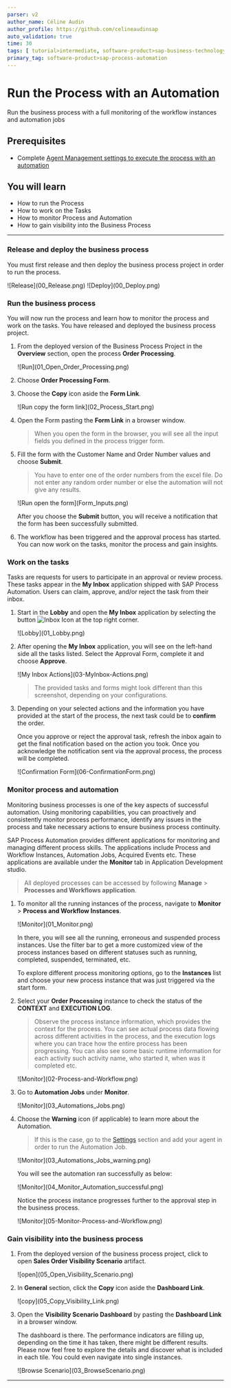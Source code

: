 ```yaml
---
parser: v2
author_name: Céline Audin
author_profile: https://github.com/celineaudinsap
auto_validation: true
time: 30
tags: [ tutorial>intermediate, software-product>sap-business-technology-platform, tutorial>free-tier]
primary_tag: software-product>sap-process-automation
---
```


# Run the Process with an Automation
<!-- description --> Run the business process with a full monitoring of the workflow instances and automation jobs

## Prerequisites
 - Complete [Agent Management settings to execute the process with an automation](spa-run-agent-settings)

## You will learn
  - How to run the Process
  - How to work on the Tasks
  - How to monitor Process and Automation
  - How to gain visibility into the Business Process
---

### Release and deploy the business process


You must first release and then deploy the business process project in order to run the process.

  <!-- border -->![Release](00_Release.png)

  <!-- border -->![Deploy](00_Deploy.png)



### Run the business process


You will now run the process and learn how to monitor the process and work on the tasks. You have released and deployed the business process project.

1. From the deployed version of the Business Process Project in the **Overview** section, open the process **Order Processing**.

    <!-- border -->![Run](01_Open_Order_Processing.png)

2. Choose **Order Processing Form**.

3. Choose the **Copy** icon aside the **Form Link**.

    <!-- border -->![Run copy the form link](02_Process_Start.png)

4. Open the Form pasting the **Form Link** in a browser window.

    > When you open the form in the browser, you will see all the input fields you defined in the process trigger form.

5. Fill the form with the Customer Name and Order Number values and choose **Submit**.

    > You have to enter one of the order numbers from the excel file. Do not enter any random order number or else the automation will not give any results.

    <!-- border -->![Run open the form](Form_Inputs.png)

    After you choose the **Submit** button, you will receive a notification that the form has been successfully submitted.

6. The workflow has been triggered and the approval process has started. You can now work on the tasks, monitor the process and gain insights.


### Work on the tasks


Tasks are requests for users to participate in an approval or review process. These tasks appear in the **My Inbox** application shipped with SAP Process Automation. Users can claim, approve, and/or reject the task from their inbox.

1. Start in the **Lobby** and open the **My Inbox** application by selecting the button ![Inbox Icon](02_Inbox_Icon.png) at the top right corner.

    <!-- border -->![Lobby](01_Lobby.png)

2. After opening the **My Inbox** application, you will see on the left-hand side all the tasks listed. Select the Approval Form, complete it and choose **Approve**.

    <!-- border -->![My Inbox Actions](03-MyInbox-Actions.png)

    > The provided tasks and forms might look different than this screenshot, depending on your configurations.

3. Depending on your selected actions and the information you have provided at the start of the process, the next task could be to **confirm** the order.

    Once you approve or reject the approval task, refresh the inbox again to get the final notification based on the action you took. Once you acknowledge the notification sent via the approval process, the process will be completed.

    <!-- border -->![Confirmation Form](06-ConfirmationForm.png)


### Monitor process and automation


Monitoring business processes is one of the key aspects of successful automation. Using monitoring capabilities, you can proactively and consistently monitor process performance, identify any issues in the process and take necessary actions to ensure business process continuity.

SAP Process Automation provides different applications for monitoring and managing different process skills. The applications include Process and Workflow Instances, Automation Jobs, Acquired Events etc. These applications are available under the **Monitor** tab in Application Development studio.

> All deployed processes can be accessed by following **Manage** > **Processes and Workflows application**.

1. To monitor all the running instances of the process, navigate to **Monitor** > **Process and Workflow Instances**.

    <!-- border -->![Monitor](01_Monitor.png)

    In there, you will see all the running, erroneous and suspended process instances. Use the filter bar to get a more customized view of the process instances based on different statuses such as running, completed, suspended, terminated, etc.

    To explore different process monitoring options, go to the **Instances** list and choose your new process instance that was just triggered via the start form.

2. Select your **Order Processing** instance to check the status of the **CONTEXT** and **EXECUTION LOG**.

    > Observe the process instance information, which provides the context for the process. You can see actual process data flowing across different activities in the process, and the execution logs where you can trace how the entire process has been progressing. You can also see some basic runtime information for each activity such activity name, who started it, when was it completed etc.

    <!-- border -->![Monitor](02-Process-and-Workflow.png)

3. Go to **Automation Jobs** under **Monitor**.

    <!-- border -->![Monitor](03_Automations_Jobs.png)

4. Choose the **Warning** icon (if applicable) to learn more about the Automation.

    > If this is the case, go to the [Settings](spa-run-agent-settings) section and add your agent in order to run the Automation Job.

    <!-- border -->![Monitor](03_Automations_Jobs_warning.png)

    You will see the automation ran successfully as below:

    <!-- border -->![Monitor](04_Monitor_Automation_successful.png)

    Notice the process instance progresses further to the approval step in the business process.

    <!-- border -->![Monitor](05-Monitor-Process-and-Workflow.png)



### Gain visibility into the business process



1. From the deployed version of the business process project, click to open **Sales Order Visibility Scenario** artifact.

    <!-- border -->![open](05_Open_Visibility_Scenario.png)

2. In **General** section, click the **Copy** icon aside the **Dashboard Link**.

    <!-- border -->![copy](05_Copy_Visibility_Link.png)

3. Open the **Visibility Scenario Dashboard** by pasting the **Dashboard Link** in a browser window.

    The dashboard is there. The performance indicators are filling up, depending on the time it has taken, there might be different results. Please now feel free to explore the details and discover what is included in each tile.
    You could even navigate into single instances.

      <!-- border -->![Browse Scenario](03_BrowseScenario.png)





---

